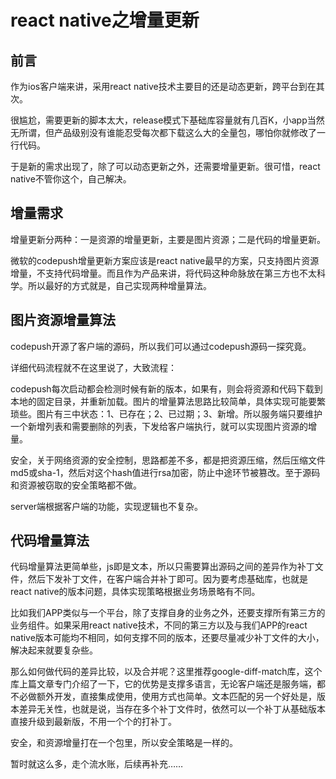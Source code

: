 
# react native之增量更新

## 前言

作为ios客户端来讲，采用react native技术主要目的还是动态更新，跨平台到在其次。

很尴尬，需要更新的脚本太大，release模式下基础库容量就有几百K，小app当然无所谓，但产品级别没有谁能忍受每次都下载这么大的全量包，哪怕你就修改了一行代码。

于是新的需求出现了，除了可以动态更新之外，还需要增量更新。很可惜，react native不管你这个，自己解决。

## 增量需求

增量更新分两种：一是资源的增量更新，主要是图片资源；二是代码的增量更新。

微软的codepush增量更新方案应该是react native最早的方案，只支持图片资源增量，不支持代码增量。而且作为产品来讲，将代码这种命脉放在第三方也不太科学。所以最好的方式就是，自己实现两种增量算法。

## 图片资源增量算法

codepush开源了客户端的源码，所以我们可以通过codepush源码一探究竟。

详细代码流程就不在这里说了，大致流程：

codepush每次启动都会检测时候有新的版本，如果有，则会将资源和代码下载到本地的固定目录，并重新加载。图片的增量算法思路比较简单，具体实现可能要繁琐些。图片有三中状态：1、已存在；2、已过期；3、新增。所以服务端只要维护一个新增列表和需要删除的列表，下发给客户端执行，就可以实现图片资源的增量。

安全，关于网络资源的安全控制，思路都差不多，都是把资源压缩，然后压缩文件md5或sha-1，然后对这个hash值进行rsa加密，防止中途环节被篡改。至于源码和资源被窃取的安全策略都不做。

server端根据客户端的功能，实现逻辑也不复杂。

## 代码增量算法

代码增量算法更简单些，js即是文本，所以只需要算出源码之间的差异作为补丁文件，然后下发补丁文件，在客户端合并补丁即可。因为要考虑基础库，也就是react native的版本问题，具体实现策略根据业务场景略有不同。

比如我们APP类似与一个平台，除了支撑自身的业务之外，还要支撑所有第三方的业务组件。如果采用react native技术，不同的第三方以及与我们APP的react native版本可能均不相同，如何支撑不同的版本，还要尽量减少补丁文件的大小，解决起来就要复杂些。

那么如何做代码的差异比较，以及合并呢？这里推荐google-diff-match库，这个库上篇文章专门介绍了一下，它的优势是支撑多语言，无论客户端还是服务端，都不必做额外开发，直接集成使用，使用方式也简单。文本匹配的另一个好处是，版本差异无关性，也就是说，当存在多个补丁文件时，依然可以一个补丁从基础版本直接升级到最新版，不用一个个的打补丁。

安全，和资源增量打在一个包里，所以安全策略是一样的。

暂时就这么多，走个流水账，后续再补充……